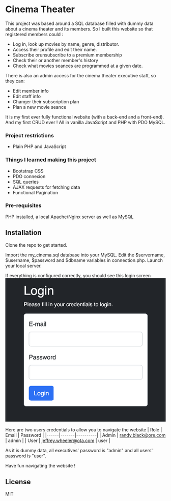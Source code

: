 # Cinema Theater

This project was based around a SQL database filled with dummy data about a cinema theater and its members. So I built this website so that registered members could :
- Log in, look up movies by name, genre, distributor. 
- Access their profile and edit their name. 
- Subscribe orunsubscribe to a premium membership
- Check their or another member's history
- Check what movies seances are programmed at a given date.

There is also an admin access for the cinema theater executive staff, so they can:
- Edit member info
- Edit staff info
- Changer their subscription plan
- Plan a new movie seance

It is my first ever fully functional website (with a back-end and a front-end). And my first CRUD ever ! All in vanilla JavaScript and PHP with PDO MySQL.

### Project restrictions
- Plain PHP and JavaScript

### Things I learned making this project
- Bootstrap CSS
- PDO connexion
- SQL queries
- AJAX requests for fetching data
- Functional Pagination

### Pre-requisites
PHP installed, a local Apache/Nginx server as well as MySQL

## Installation
Clone the repo to get started.

Import the my_cinema.sql database into your MySQL.
Edit the $servername, $username, $password and $dbname variables in connection.php.
Launch your local server.

If everything is configured correctly, you should see this login screen
<img src="./img/login.png" alt="login screenshot" width="738">

Here are two users credentials to allow you to navigate the website
| Role | Email | Password |
|------|-------|----------|
| Admin | randy.black@ore.com | admin |
| User | jeffrey.wheeler@ota.com | user |

As it is dummy data, all executives' password is "admin" and all users' password is "user".

Have fun navigating the website !

## License
MIT